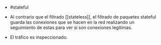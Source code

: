- #stateful

- Al contrario que el filtrado [[stateless]], el filtrado de paquetes stateful guarda las conexiones que se hacen en la red realizando un seguimiento de estas para ver si son conexiones legítimas.
- El tráfico es inspeccionado.